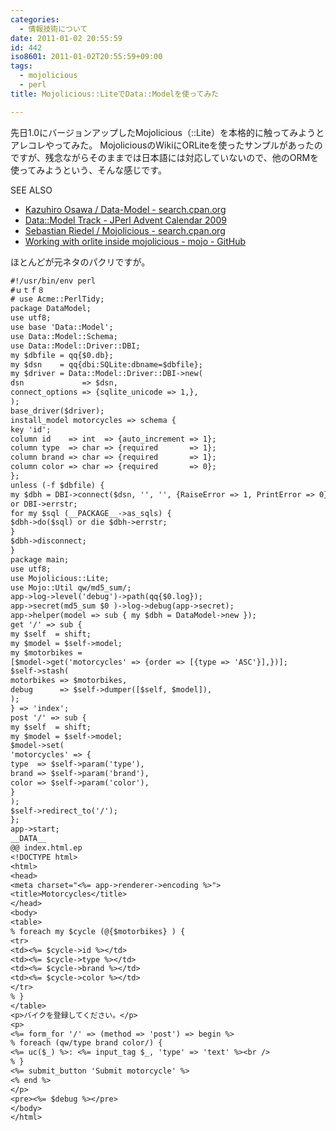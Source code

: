 ```yaml
---
categories:
  - 情報技術について
date: 2011-01-02 20:55:59
id: 442
iso8601: 2011-01-02T20:55:59+09:00
tags:
  - mojolicious
  - perl
title: Mojolicious::LiteでData::Modelを使ってみた

---
```


先日1.0にバージョンアップしたMojolicious（::Lite）を本格的に触ってみようとアレコレやってみた。
MojoliciousのWikiにORLiteを使ったサンプルがあったのですが、残念ながらそのままでは日本語には対応していないので、他のORMを使ってみようという、そんな感じです。
<div>
<p>SEE ALSO</p>
<ul>
<li><a href="http://search.cpan.org/dist/Data-Model/">Kazuhiro Osawa / Data-Model - search.cpan.org</a></li>
<li><a href="http://perl-users.jp/articles/advent-calendar/2009/data-model/">Data::Model Track - JPerl Advent Calendar 2009</a></li>
<li><a href="http://search.cpan.org/dist/Mojolicious/">Sebastian Riedel / Mojolicious - search.cpan.org</a></li>
<li><a href="https://github.com/kraih/mojo/wiki">Working with orlite inside mojolicious - mojo - GitHub</a></li>
</ul>
</div>


ほとんどが元ネタのパクリですが。
```default
#!/usr/bin/env perl
#ｕｔｆ８
# use Acme::PerlTidy;
package DataModel;
use utf8;
use base 'Data::Model';
use Data::Model::Schema;
use Data::Model::Driver::DBI;
my $dbfile = qq{$0.db};
my $dsn    = qq{dbi:SQLite:dbname=$dbfile};
my $driver = Data::Model::Driver::DBI->new(
dsn             => $dsn,
connect_options => {sqlite_unicode => 1,},
);
base_driver($driver);
install_model motorcycles => schema {
key 'id';
column id    => int  => {auto_increment => 1};
column type  => char => {required       => 1};
column brand => char => {required       => 1};
column color => char => {required       => 0};
};
unless (-f $dbfile) {
my $dbh = DBI->connect($dsn, '', '', {RaiseError => 1, PrintError => 0})
or DBI->errstr;
for my $sql (__PACKAGE__->as_sqls) {
$dbh->do($sql) or die $dbh->errstr;
}
$dbh->disconnect;
}
package main;
use utf8;
use Mojolicious::Lite;
use Mojo::Util qw/md5_sum/;
app->log->level('debug')->path(qq{$0.log});
app->secret(md5_sum $0 )->log->debug(app->secret);
app->helper(model => sub { my $dbh = DataModel->new });
get '/' => sub {
my $self  = shift;
my $model = $self->model;
my $motorbikes =
[$model->get('motorcycles' => {order => [{type => 'ASC'}],})];
$self->stash(
motorbikes => $motorbikes,
debug      => $self->dumper([$self, $model]),
);
} => 'index';
post '/' => sub {
my $self  = shift;
my $model = $self->model;
$model->set(
'motorcycles' => {
type  => $self->param('type'),
brand => $self->param('brand'),
color => $self->param('color'),
}
);
$self->redirect_to('/');
};
app->start;
__DATA__
@@ index.html.ep
<!DOCTYPE html>
<html>
<head>
<meta charset="<%= app->renderer->encoding %>">
<title>Motorcycles</title>
</head>
<body>
<table>
% foreach my $cycle (@{$motorbikes} ) {
<tr>
<td><%= $cycle->id %></td>
<td><%= $cycle->type %></td>
<td><%= $cycle->brand %></td>
<td><%= $cycle->color %></td>
</tr>
% }
</table>
<p>バイクを登録してください。</p>
<p>
<%= form_for '/' => (method => 'post') => begin %>
% foreach (qw/type brand color/) {
<%= uc($_) %>: <%= input_tag $_, 'type' => 'text' %><br />
% }
<%= submit_button 'Submit motorcycle' %>
<% end %>
</p>
<pre><%= $debug %></pre>
</body>
</html>
```
    	